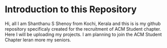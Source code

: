 # Introduction to this Repository
Hi, all I am Shanthanu S Shenoy from Kochi, Kerala and this is is my github repository specificaly created for the recruitment of ACM Student chapter.
Here I will be uploading my projects. I am planning to join the ACM Student Chapter leran more my seniors.
